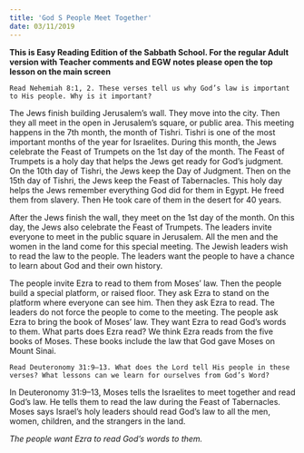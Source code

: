 ```yaml
---
title: 'God S People Meet Together'
date: 03/11/2019
---
```


**This is Easy Reading Edition of the Sabbath School. For the regular Adult version with Teacher comments and EGW notes please open the top lesson on the main screen** 

`Read Nehemiah 8:1, 2. These verses tell us why God’s law is important to His people. Why is it important?`

The Jews finish building Jerusalem’s wall. They move into the city. Then they all meet in the open in Jerusalem’s square, or public area. This meeting happens in the 7th month, the month of Tishri. Tishri is one of the most important months of the year for Israelites. During this month, the Jews celebrate the Feast of Trumpets on the 1st day of the month. The Feast of Trumpets is a holy day that helps the Jews get ready for God’s judgment. On the 10th day of Tishri, the Jews keep the Day of Judgment. Then on the 15th day of Tishri, the Jews keep the Feast of Tabernacles. This holy day helps the Jews remember everything God did for them in Egypt. He freed them from slavery. Then He took care of them in the desert for 40 years. 

After the Jews finish the wall, they meet on the 1st day of the month. On this day, the Jews also celebrate the Feast of Trumpets. The leaders invite everyone to meet in the public square in Jerusalem. All the men and the women in the land come for this special meeting. The Jewish leaders wish to read the law to the people. The leaders want the people to have a chance to learn about God and their own history.

The people invite Ezra to read to them from Moses’ law. Then the people build a special platform, or raised floor. They ask Ezra to stand on the platform where everyone can see him. Then they ask Ezra to read. The leaders do not force the people to come to the meeting. The people ask Ezra to bring the book of Moses’ law. They want Ezra to read God’s words to them. What parts does Ezra read? We think Ezra reads from the five books of Moses. These books include the law that God gave Moses on Mount Sinai. 

`Read Deuteronomy 31:9–13. What does the Lord tell His people in these verses? What lessons can we learn for ourselves from God’s Word?`

In Deuteronomy 31:9–13, Moses tells the Israelites to meet together and read God’s law. He tells them to read the law during the Feast of Tabernacles. Moses says Israel’s holy leaders should read God’s law to all the men, women, children, and the strangers in the land.

_The people want Ezra to read God’s words to them._